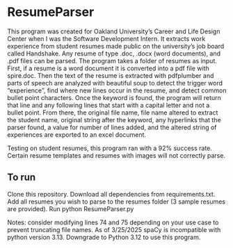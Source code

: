 # ResumeParser

This program was created for Oakland University’s Career and Life Design Center when I was the Software Development Intern. It extracts work experience from student resumes made public on the university’s job board called Handshake. Any resume of type .doc, .docx (word documents), and .pdf files can be parsed. The program takes a folder of resumes as input. First, if a resume is a word document it is converted into a pdf file with spire.doc. Then the text of the resume is extracted with pdfplumber and parts of speech are analyzed with beautiful soup to detect the trigger word “experience”, find where new lines occur in the resume, and detect common bullet point characters. Once the keyword is found, the program will return that line and any following lines that start with a capital letter and not a bullet point. From there, the original file name, file name altered to extract the student name, original string after the keyword, any hyperlinks that the parser found, a value for number of lines added, and the altered string of experiences are exported to an excel document. 

Testing on student resumes, this program ran with a 92% success rate. Certain resume templates and resumes with images will not correctly parse. 


## To run

Clone this repository. Download all dependencies from requirements.txt. Add all resumes you wish to parse to the resumes folder (3 sample resumes are provided). Run python ResumeParser.py 

Notes: 
consider modifying lines 74 and 75 depending on your use case to prevent truncating file names. 
As of 3/25/2025 spaCy is incompatible with python version 3.13. Downgrade to Python 3.12 to use this program.


